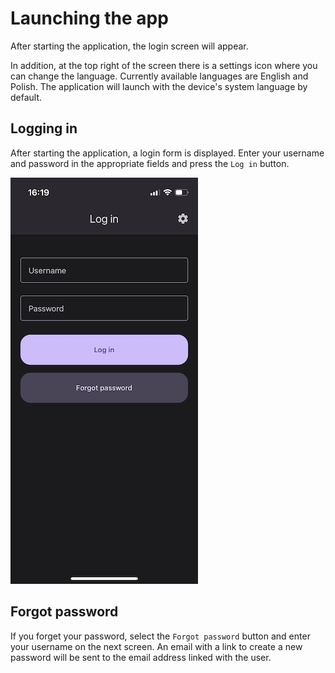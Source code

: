 # Launching the app

After starting the application, the login screen will appear. 

In addition, at the top right of the screen there is a settings icon where you can change the language. Currently available languages are English and Polish. The application will launch with the device's system language by default.

## Logging in

After starting the application, a login form is displayed. Enter your username and password in the appropriate fields and press the `Log in` button.

![Login screen](./img/login-screen.png)

## Forgot password

If you forget your password, select the `Forgot password` button and enter your username on the next screen. An email with a link to create a new password will be sent to the email address linked with the user.

